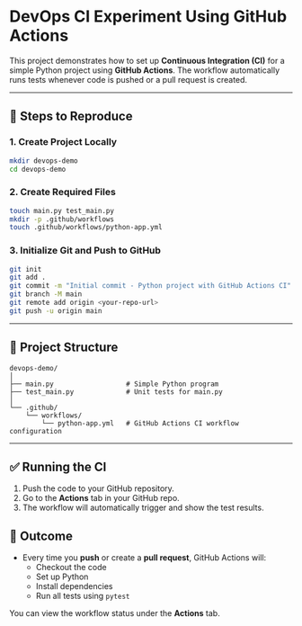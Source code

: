 # DevOps CI Experiment Using GitHub Actions

This project demonstrates how to set up **Continuous Integration (CI)** for a simple Python project using **GitHub Actions**. The workflow automatically runs tests whenever code is pushed or a pull request is created.

---

## 📌 Steps to Reproduce

### 1. Create Project Locally
```bash
mkdir devops-demo
cd devops-demo
```

### 2. Create Required Files
```bash
touch main.py test_main.py
mkdir -p .github/workflows
touch .github/workflows/python-app.yml
```

### 3. Initialize Git and Push to GitHub
```bash
git init
git add .
git commit -m "Initial commit - Python project with GitHub Actions CI"
git branch -M main
git remote add origin <your-repo-url>
git push -u origin main
```

---

## 📝 Project Structure
```
devops-demo/
│
├── main.py                  # Simple Python program
├── test_main.py             # Unit tests for main.py
│
└── .github/
    └── workflows/
        └── python-app.yml   # GitHub Actions CI workflow configuration
```

---
## ✅ Running the CI

1. Push the code to your GitHub repository.
2. Go to the **Actions** tab in your GitHub repo.
3. The workflow will automatically trigger and show the test results.

## 🚀 Outcome

- Every time you **push** or create a **pull request**, GitHub Actions will:
  - Checkout the code
  - Set up Python
  - Install dependencies
  - Run all tests using `pytest`

You can view the workflow status under the **Actions** tab.
